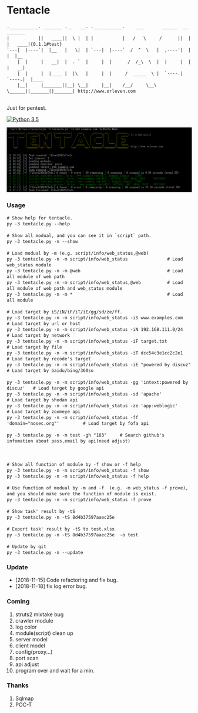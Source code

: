 # Tentacle

```
.___________. _______ .__   __. .___________.    ___       ______  __       _______
|           ||   ____||  \ |  | |           |   /   \     /      ||  |     |   ____|{0.1.1#test}
`---|  |----`|  |__   |   \|  | `---|  |----`  /  ^  \   |  ,----'|  |     |  |__
    |  |     |   __|  |  . `  |     |  |      /  /_\  \  |  |     |  |     |   __|
    |  |     |  |____ |  |\   |     |  |     /  _____  \ |  `----.|  `----.|  |____
    |__|     |_______||__| \__|     |__|    /__/     \__\ \______||_______||_______| http://www.orleven.com


```

Just for pentest.

[![Python 3.5](https://img.shields.io/badge/python-3.5-yellow.svg)](https://www.python.org/)

![show](https://raw.githubusercontent.com/orleven/tentacle/master/show/test.png)

### Usage

```
# Show help for tentacle.
py -3 tentacle.py --help

# Show all modual, and you can see it in `script` path.
py -3 tentacle.py -n --show

# Load modual by -m (e.g. script/info/web_status,@web)
py -3 tentacle.py -n -m script/info/web_status               # Load web_status module
py -3 tentacle.py -n -m @web                                 # Load all module of web path
py -3 tentacle.py -n -m script/info/web_status,@web          # Load all module of web path and web_status module
py -3 tentacle.py -n -m *                                    # Load all module

# Load target by iS/iN/iF/iT/iE/gg/sd/ze/ff.
py -3 tentacle.py -n -m script/info/web_status -iS www.examples.com             # Load target by url or host
py -3 tentacle.py -n -m script/info/web_status -iN 192.168.111.0/24             # Load target by network
py -3 tentacle.py -n -m script/info/web_status -iF target.txt                   # Load target by file
py -3 tentacle.py -n -m script/info/web_status -iT dcc54c3e1cc2c2e1             # Load target by recode's target
py -3 tentacle.py -n -m script/info/web_status -iE "powered by discuz"          # Load target by baidu/bing/360so

py -3 tentacle.py -n -m script/info/web_status -gg 'intext:powered by discuz'   # Load target by google api
py -3 tentacle.py -n -m script/info/web_status -sd 'apache'                     # Load target by shodan api
py -3 tentacle.py -n -m script/info/web_status -ze 'app:weblogic'               # Load target by zoomeye api
py -3 tentacle.py -n -m script/info/web_status -ff 'domain="nosec.org"'         # Load target by fofa api

py -3 tentacle.py -n -m test -gh "163"     # Search github's infomation about pass,email by api(need adjust)



# Show all function of module by -f show or -f help
py -3 tentacle.py -n -m script/info/web_status -f show
py -3 tentacle.py -n -m script/info/web_status -f help

# Use function of modual by -m and -f  (e.g. -m web_status -f prove), and you should make sure the function of module is exist.
py -3 tentacle.py -n -m script/info/web_status -f prove

# Show task' result by -tS 
py -3 tentacle.py -n -tS 8d4b37597aaec25e

# Export task' result by -tS to test.xlsx
py -3 tentacle.py -n -tS 8d4b37597aaec25e  -o test

# Update by git
py -3 tentacle.py -n --update
```

### Update

* [2018-11-15] Code refactoring and fix  bug.
* [2018-11-18] fix log error bug.

### Coming

1. struts2 mixtake bug
2. crawler module
3. log color
4. module(script) clean up
5. server model
6. client model
7. config(proxy...)
8. port scan
9. api adjust
10. program over and wait for a min.

### Thanks

1. Sqlmap
2. POC-T


